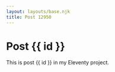 ```yaml
---
layout: layouts/base.njk
title: Post 12950
---
```


# Post {{ id }}

This is post {{ id }} in my Eleventy project.
